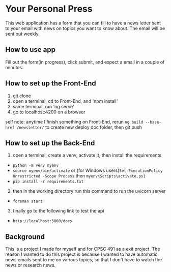 # Your Personal Press
This web application has a form that you can fill to have a news letter sent to your email
with news on topics you want to know about. The email will be sent out weekly.

## How to use app
Fill out the form(in progress), click submit, and expect a email in a couple of minutes.

## How to set up the Front-End
1) git clone
2) open a terminal, cd to Front-End, and 'npm install'
3) same terminal, run 'ng serve'
4) go to localhost:4200 on a browser

self note: anytime I finish something on Front-End, rerun `ng build --base-href /newsletter/` to create new deploy doc folder, then git push

## How to set up the Back-End
1) open a terminal, create a venv, activate it, then install the requirements
* `python -m venv myenv`
* `source myenv/bin/activate` or (for Windows users)`Set-ExecutionPolicy Unrestricted -Scope Process` then `myenv\Scripts\activate.ps1`
* `pip install -r requirements.txt`
2) then in the working directory run this command to run the uvicorn server
* `foreman start`
3) finally go to the following link to test the api
* `http://localhost:5000/docs`

## Background
This is a project I made for myself and for CPSC 491 as a exit project. The reason I wanted to do this project is because I wanted to have automatic news emails sent to me on various topics, so that I don't have to watch the news or research news.
